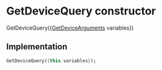 


# GetDeviceQuery constructor







GetDeviceQuery({[GetDeviceArguments](../../package-yonomi_sdk_dart_graphql_devices_device_query.graphql/GetDeviceArguments-class.md) variables})





## Implementation

```dart
GetDeviceQuery({this.variables});
```







